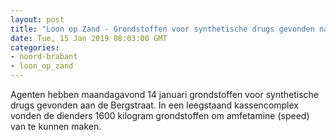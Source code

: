 ```yaml
---
layout: post
title: "Loon op Zand - Grondstoffen voor synthetische drugs gevonden na tip"
date: Tue, 15 Jan 2019 08:03:00 GMT
categories: 
- noord-brabant 
- loon_op_zand 
---
```


Agenten hebben maandagavond 14 januari grondstoffen voor synthetische drugs gevonden aan de Bergstraat. In een leegstaand kassencomplex vonden de dienders 1600 kilogram grondstoffen om amfetamine (speed) van te kunnen maken.
